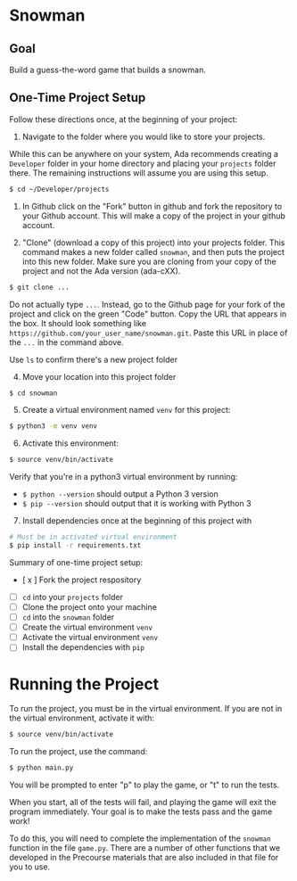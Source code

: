 # Snowman

## Goal

Build a guess-the-word game that builds a snowman.

## One-Time Project Setup

Follow these directions once, at the beginning of your project:


1. Navigate to the folder where you would like to store your projects.

While this can be anywhere on your system, Ada recommends creating a `Developer` folder in your home directory and placing your `projects` folder there. The remaining instructions will assume you are using this setup.

```bash
$ cd ~/Developer/projects
```

1. In Github click on the "Fork" button in github and fork the repository to your Github account.  This will make a copy of the project in your github account. 

2. "Clone" (download a copy of this project) into your projects folder. This command makes a new folder called `snowman`, and then puts the project into this new folder.  Make sure you are cloning from your copy of the project and not the Ada version (ada-cXX).

```bash
$ git clone ...
```

Do not actually type `...`.  Instead, go to the Github page for your fork of the project and click on the green "Code" button.  Copy the URL that appears in the box.  It should look something like `https://github.com/your_user_name/snowman.git`.  Paste this URL in place of the `...` in the command above.

Use `ls` to confirm there's a new project folder

4. Move your location into this project folder

```bash
$ cd snowman
```

5. Create a virtual environment named `venv` for this project:

```bash
$ python3 -m venv venv
```

6. Activate this environment:

```bash
$ source venv/bin/activate
```

Verify that you're in a python3 virtual environment by running:

- `$ python --version` should output a Python 3 version
- `$ pip --version` should output that it is working with Python 3

7. Install dependencies once at the beginning of this project with

```bash
# Must be in activated virtual environment
$ pip install -r requirements.txt
```

Summary of one-time project setup:
- [ x ] Fork the project respository
- [ ] `cd` into your `projects` folder
- [ ] Clone the project onto your machine
- [ ] `cd` into the `snowman` folder
- [ ] Create the virtual environment `venv`
- [ ] Activate the virtual environment `venv`
- [ ] Install the dependencies with `pip`

# Running the Project

To run the project, you must be in the virtual environment.  If you are not in the virtual environment, activate it with:

```bash
$ source venv/bin/activate
```

To run the project, use the command:

```bash
$ python main.py
```

You will be prompted to enter "p" to play the game, or "t" to run the tests.

When you start, all of the tests will fail, and playing the game will exit the program immediately. Your goal is to make the tests pass and the game work!

To do this, you will need to complete the implementation of the `snowman` function in the file `game.py`. There are a number of other functions that we developed in the Precourse materials that are also included in that file for you to use.
